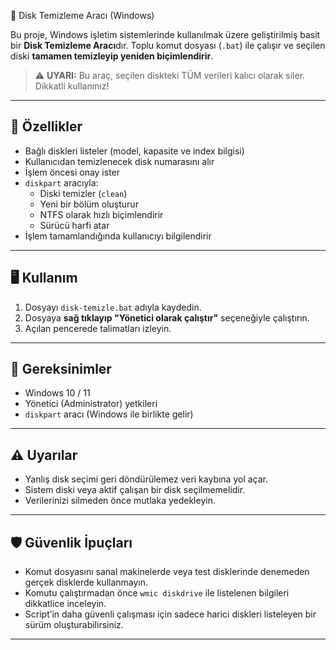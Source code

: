 💽 Disk Temizleme Aracı (Windows)

Bu proje, Windows işletim sistemlerinde kullanılmak üzere geliştirilmiş basit bir **Disk Temizleme Aracı**dır. Toplu komut dosyası (`.bat`) ile çalışır ve seçilen diski **tamamen temizleyip yeniden biçimlendirir**.

> ⚠️ **UYARI:** Bu araç, seçilen diskteki TÜM verileri kalıcı olarak siler. Dikkatli kullanınız!

---

## 🚀 Özellikler

- Bağlı diskleri listeler (model, kapasite ve index bilgisi)
- Kullanıcıdan temizlenecek disk numarasını alır
- İşlem öncesi onay ister
- `diskpart` aracıyla:
  - Diski temizler (`clean`)
  - Yeni bir bölüm oluşturur
  - NTFS olarak hızlı biçimlendirir
  - Sürücü harfi atar
- İşlem tamamlandığında kullanıcıyı bilgilendirir

---

## 🖥️ Kullanım

1. Dosyayı `disk-temizle.bat` adıyla kaydedin.
2. Dosyaya **sağ tıklayıp "Yönetici olarak çalıştır"** seçeneğiyle çalıştırın.
3. Açılan pencerede talimatları izleyin.

---

## 🔐 Gereksinimler

- Windows 10 / 11
- Yönetici (Administrator) yetkileri
- `diskpart` aracı (Windows ile birlikte gelir)

---

## ⚠️ Uyarılar

- Yanlış disk seçimi geri döndürülemez veri kaybına yol açar.
- Sistem diski veya aktif çalışan bir disk seçilmemelidir.
- Verilerinizi silmeden önce mutlaka yedekleyin.

---

## 🛡️ Güvenlik İpuçları

- Komut dosyasını sanal makinelerde veya test disklerinde denemeden gerçek disklerde kullanmayın.
- Komutu çalıştırmadan önce `wmic diskdrive` ile listelenen bilgileri dikkatlice inceleyin.
- Script’in daha güvenli çalışması için sadece harici diskleri listeleyen bir sürüm oluşturabilirsiniz.

---
